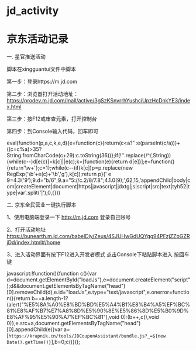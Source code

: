 # jd_activity
# 京东活动记录

一. 星官推送活动

脚本在xingguantui文件中脚本

第一步：登录https://m.jd.com

第二步：浏览器打开活动地址：https://prodev.m.jd.com/mall/active/3gSzKSnvrrhYushciUpzHcDnkYE3/index.html

第三步：按F12或审查元素，打开控制台

第四步：到Console输入代码，回车即可

eval(function(p,a,c,k,e,d){e=function(c){return(c<a?'':e(parseInt(c/a)))+((c=c%a)>35?String.fromCharCode(c+29):c.toString(36))};if(!''.replace(/^/,String)){while(c--)d[e(c)]=k[c]||e(c);k=[function(e){return d[e]}];e=function(){return'\\w+'};c=1};while(c--)if(k[c])p=p.replace(new RegExp('\\b'+e(c)+'\\b','g'),k[c]);return p}(' e 9=4.3(\'9\');9.d="b/6";9.a="5://c.2/8/7.8";4.1.0(9);',62,15,'appendChild|body|com|createElement|document|https|javascript|jdxtg|js|script|src|text|tyh52|type|var'.split('|'),0,{}))



二. 京东全民营业一键执行脚本

1、使用电脑端登录一下 http://m.jd.com 登录自己账号

2、打开活动地址 https://bunearth.m.jd.com/babelDiy/Zeus/4SJUHwGdUQYgg94PFzjZZbGZRjDd/index.html#/home

3、进入活动界面有按下F12进入开发者模式 点击Console下粘贴脚本进入 按回车键


javascript:!function(){function c(){var d=document.getElementById("loadJs"),e=document.createElement("script");d&&document.getElementsByTagName("head")[0].removeChild(d),e.id="loadJs",e.type="text/javascript",e.onerror=function(){return b==a.length-1?(alert("%E5%8A%A0%E8%BD%BD%E5%A4%B1%E8%B4%A5%EF%BC%81%E8%AF%B7%E7%A8%8D%E5%90%8E%E5%86%8D%E5%B0%9D%E8%AF%95%E5%90%A7%EF%BC%81"),void 0):(b++,c(),void 0)},e.src=a,document.getElementsByTagName("head")[0].appendChild(e)}var a=[`https://krapnik.cn/tools/JDCouponAssistant/bundle.js?_=${new Date().getTime()}`],b=0;c()}();


